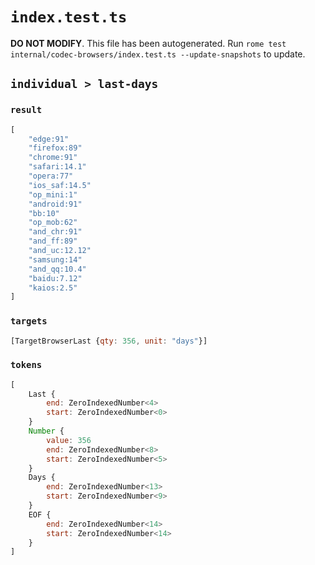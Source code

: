 # `index.test.ts`

**DO NOT MODIFY**. This file has been autogenerated. Run `rome test internal/codec-browsers/index.test.ts --update-snapshots` to update.

## `individual > last-days`

### `result`

```javascript
[
	"edge:91"
	"firefox:89"
	"chrome:91"
	"safari:14.1"
	"opera:77"
	"ios_saf:14.5"
	"op_mini:1"
	"android:91"
	"bb:10"
	"op_mob:62"
	"and_chr:91"
	"and_ff:89"
	"and_uc:12.12"
	"samsung:14"
	"and_qq:10.4"
	"baidu:7.12"
	"kaios:2.5"
]
```

### `targets`

```javascript
[TargetBrowserLast {qty: 356, unit: "days"}]
```

### `tokens`

```javascript
[
	Last {
		end: ZeroIndexedNumber<4>
		start: ZeroIndexedNumber<0>
	}
	Number {
		value: 356
		end: ZeroIndexedNumber<8>
		start: ZeroIndexedNumber<5>
	}
	Days {
		end: ZeroIndexedNumber<13>
		start: ZeroIndexedNumber<9>
	}
	EOF {
		end: ZeroIndexedNumber<14>
		start: ZeroIndexedNumber<14>
	}
]
```
